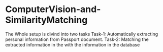 # ComputerVision-and-SimilarityMatching

The Whole setup is divind into two tasks
 Task-1: Automatically extracting personal information from Passport document.
 Task-2: Matching the extracted information in the with the information in the database
